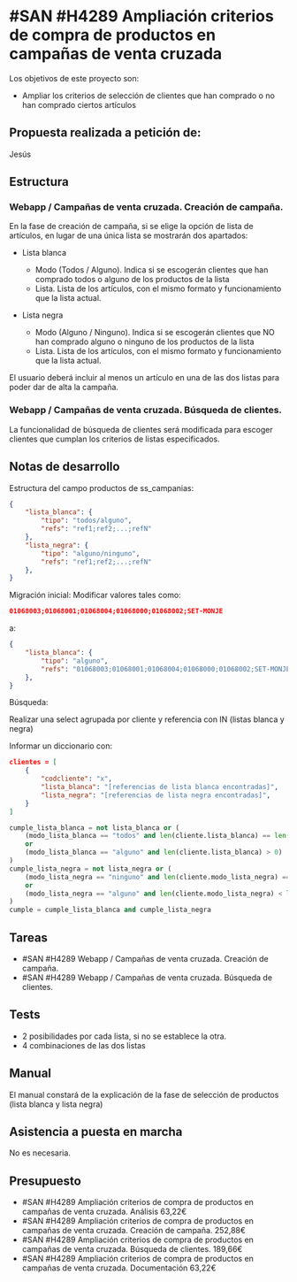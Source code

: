 # #SAN #H4289 Ampliación criterios de compra de productos en campañas de venta cruzada

Los objetivos de este proyecto son:
+ Ampliar los criterios de selección de clientes que han comprado o no han comprado ciertos artículos

## Propuesta realizada a petición de:
Jesús

## Estructura

### Webapp / Campañas de venta cruzada. Creación de campaña.
En la fase de creación de campaña, si se elige la opción de lista de artículos, en lugar de una única lista se mostrarán dos apartados:

 + Lista blanca
    + Modo (Todos / Alguno). Indica si se escogerán clientes que han comprado todos o alguno de los productos de la lista
    + Lista. Lista de los artículos, con el mismo formato y funcionamiento que la lista actual.

+ Lista negra
    + Modo (Alguno / Ninguno). Indica si se escogerán clientes que NO han comprado alguno o ninguno de los productos de la lista
    + Lista. Lista de los artículos, con el mismo formato y funcionamiento que la lista actual.

El usuario deberá incluir al menos un artículo en una de las dos listas para poder dar de alta la campaña.

### Webapp / Campañas de venta cruzada. Búsqueda de clientes.
La funcionalidad de búsqueda de clientes será modificada para escoger clientes que cumplan los criterios de listas especificados.


## Notas de desarrollo
Estructura del campo productos de ss_campanias:
```json
{
    "lista_blanca": {
        "tipo": "todos/alguno",
        "refs": "ref1;ref2;...;refN"
    },
    "lista_negra": {
        "tipo": "alguno/ninguno",
        "refs": "ref1;ref2;...;refN"
    },
}
```

Migración inicial: Modificar valores tales como:
```json
01068003;01068001;01068004;01068000;01068002;SET-MONJE
```
a:
```json
{
    "lista_blanca": {
        "tipo": "alguno",
        "refs": "01068003;01068001;01068004;01068000;01068002;SET-MONJE"
    },
}
```

Búsqueda: 

Realizar una select agrupada por cliente y referencia con IN (listas blanca y negra)

Informar un diccionario con:
```json
clientes = [
    {
        "codcliente": "x",
        "lista_blanca": "[referencias de lista blanca encontradas]",
        "lista_negra": "[referencias de lista negra encontradas]",
    }
]
```

```py
cumple_lista_blanca = not lista_blanca or (
    (modo_lista_blanca == "todos" and len(cliente.lista_blanca) == len(lista_blanca))
    or
    (modo_lista_blanca == "alguno" and len(cliente.lista_blanca) > 0)
)
cumple_lista_negra = not lista_negra or (
    (modo_lista_negra == "ninguno" and len(cliente.modo_lista_negra) == 0)
    or
    (modo_lista_negra == "alguno" and len(cliente.modo_lista_negra) < len(lista_negra))
)
cumple = cumple_lista_blanca and cumple_lista_negra
```




## Tareas
* #SAN #H4289 Webapp / Campañas de venta cruzada. Creación de campaña.
* #SAN #H4289 Webapp / Campañas de venta cruzada. Búsqueda de clientes.

## Tests
+ 2 posibilidades por cada lista, si no se establece la otra.
+ 4 combinaciones de las dos listas

## Manual
El manual constará de la explicación de la fase de selección de productos (lista blanca y lista negra)

## Asistencia a puesta en marcha
No es necesaria.

## Presupuesto
* #SAN #H4289 Ampliación criterios de compra de productos en campañas de venta cruzada. Análisis 63,22€
* #SAN #H4289 Ampliación criterios de compra de productos en campañas de venta cruzada. Creación de campaña. 252,88€
* #SAN #H4289 Ampliación criterios de compra de productos en campañas de venta cruzada. Búsqueda de clientes. 189,66€
* #SAN #H4289 Ampliación criterios de compra de productos en campañas de venta cruzada. Documentación 63,22€
